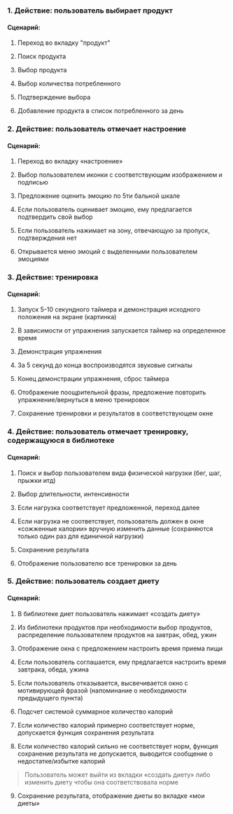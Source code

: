 ### 1. Действие: пользователь выбирает продукт

#### Сценарий:  

1.	Переход во вкладку "продукт"  

2. Поиск продукта

3. Выбор продукта

4. Выбор количества потребленногo

5.	Подтверждение выбора

6.	Добавление продукта в список потребленного за день 


  
  
  
### 2. Действие: пользователь отмечает настроение 

#### Сценарий:  

1.	Переход во вкладку «настроение» 

2.	Выбор пользователем иконки с соответствующим изображением и подписью  

3.	Предложение оценить эмоцию по 5ти бальной шкале  

4.	Если пользователь оценивает эмоцию, ему предлагается подтвердить свой выбор  

5.	Если пользователь нажимает на зону, отвечающую за пропуск, подтверждения нет  

6.	Открывается меню эмоций с выделенными пользователем эмоциями  
  
  

### 3.  Действие: тренировка

#### Сценарий:  

1.	Запуск 5-10 секундного таймера и демонстрация исходного положения на экране (картинка) 

2.	В зависимости от упражнения запускается таймер на определенное время  

3.	Демонстрация упражнения 

4.	За 5 секунд до конца воспроизводятся звуковые сигналы  

5.	Конец демонстрации упражнения, сброс таймера  

6.	Отображение поощрительной фразы, предложение повторить упражнение/вернуться в меню тренировок  

7.	Сохранение тренировки и результатов в соответствующем окне  


### 4. Действие: пользователь отмечает тренировку, содержащуюся в библиотеке

#### Сценарий:
1.	Поиск и выбор пользователем вида физической нагрузки (бег, шаг, прыжки итд)  

2.	Выбор длительности, интенсивности   

3.	Если нагрузка соответствует предложенной, переход далее  

4.	Если нагрузка не соответствует, пользователь должен в окне «сожженные калории» вручную изменить данные (сохраняются только один раз для единичной нагрузки)  

5.	Сохранение результата  

6.	Отображение пользователю все тренировки за день



### 5. Действие: пользователь создает диету

#### Сценарий:
1.	В библиотеке диет пользователь нажимает «создать диету»  

2.	Из библиотеки продуктов при необходимости выбор продуктов, распределение пользователем продуктов на завтрак, обед, ужин  

3.	Отображение окна с предложением настроить время приема пищи  

4.	Если пользователь соглашается, ему предлагается настроить время завтрака, обеда, ужина  

5.	Если пользователь отказывается, высвечивается окно с мотивирующей фразой (напоминание о необходимости предыдущего пункта)  

6.	Подсчет системой суммарное количество калорий  

7.	Если количество калорий примерно соответствует норме, допускается функция сохранения результата  

8.	Если количество калорий сильно не соответствует норм, функция сохранение результата не допускается, выводится сообщение о недостатке/избытке калорий  

> Пользователь может выйти из вкладки «создать диету» либо изменить диету чтобы она соответствовала норме  

9.	Сохранение результата, отображение диеты во вкладке «мои диеты»  


